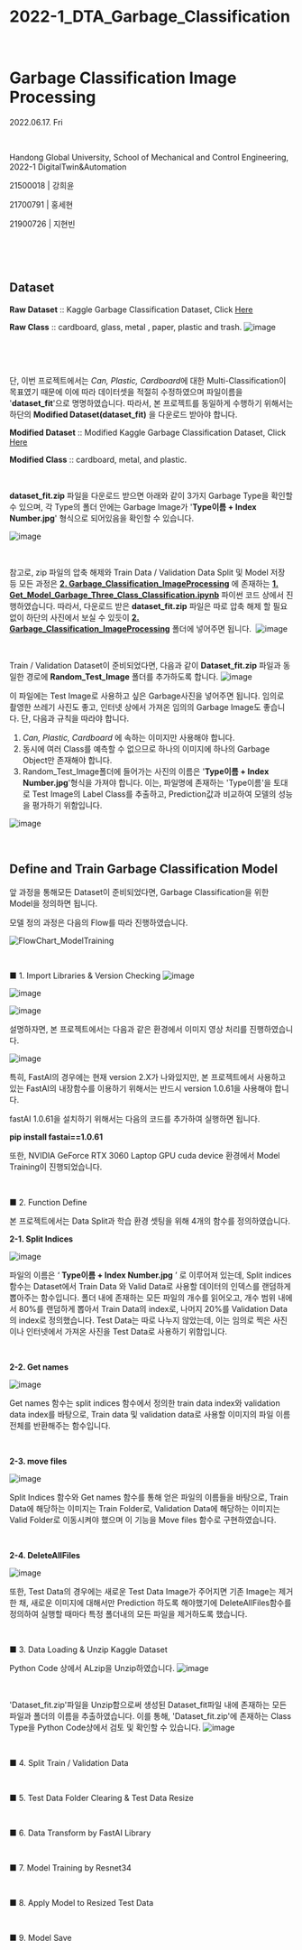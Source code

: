 # 2022-1_DTA_Garbage_Classification

​	

# Garbage Classification Image Processing

2022.06.17. Fri

​	

Handong Global University, School of Mechanical and Control Engineering, 2022-1 DigitalTwin&Automation

21500018 | 강희윤

21700791 | 홍세현

21900726 | 지현빈

​	

​	

## Dataset

**Raw Dataset** :: Kaggle Garbage Classification Dataset, Click [Here](https://github.com/Hongsehyun/2022_1_DigitalTwin_Automation/blob/main/Project%20%232/2.%20Garbage_Classification_ImageProcessing/dataset.zip)

**Raw Class** :: cardboard, glass, metal , paper, plastic and trash.
                ![image](https://user-images.githubusercontent.com/84533279/174222867-df0cf686-f110-457b-9e28-ffaa8bc6f916.png)

​	

​

단, 이번 프로젝트에서는 *Can, Plastic, Cardboard*에 대한 Multi-Classification이 목표였기 때문에 이에 따라 데이터셋을 적절히 수정하였으며 파일이름을 '**dataset_fit**'으로 명명하였습니다. 따라서, 본 프로젝트를 동일하게 수행하기 위해서는 하단의 **Modified Dataset(dataset_fit)** 을 다운로드 받아야 합니다.

**Modified Dataset** :: Modified Kaggle Garbage Classification Dataset, Click [Here](https://github.com/Hongsehyun/2022_1_DigitalTwin_Automation/blob/main/Project%20%232/2.%20Garbage_Classification_ImageProcessing/dataset_fit.zip)

**Modified Class** :: cardboard, metal, and plastic.

​	

**dataset_fit.zip** 파일을 다운로드 받으면 아래와 같이 3가지 Garbage Type을 확인할 수 있으며, 각 Type의 폴더 안에는 Garbage Image가 '**Type이름 + Index Number.jpg**' 형식으로 되어있음을 확인할 수 있습니다.

![image](https://user-images.githubusercontent.com/84533279/174445002-bd3fcca2-3443-4ff6-9ac3-07c81fabb69d.png)

​	

참고로, zip 파일의 압축 해제와 Train Data / Validation Data Split 및 Model 저장 등 모든 과정은 **[2. Garbage_Classification_ImageProcessing](https://github.com/Hongsehyun/2022_1_DigitalTwin_Automation/tree/main/Project%20%232/2.%20Garbage_Classification_ImageProcessing)** 에 존재하는 **[1. Get_Model_Garbage_Three_Class_Classification.ipynb](https://github.com/Hongsehyun/2022_1_DigitalTwin_Automation/blob/main/Project%20%232/2.%20Garbage_Classification_ImageProcessing/1.%20Get_Model_Garbage_Three_Class_Classification.ipynb)** 파이썬 코드 상에서 진행하였습니다. 따라서, 다운로드 받은 **dataset_fit.zip** 파일은 따로 압축 해제 할 필요 없이 하단의 사진에서 보실 수 있듯이 **[2. Garbage_Classification_ImageProcessing](https://github.com/Hongsehyun/2022_1_DigitalTwin_Automation/tree/main/Project%20%232/2.%20Garbage_Classification_ImageProcessing)** 폴더에 넣어주면 됩니다.
​	![image](https://user-images.githubusercontent.com/84533279/174444881-82b5c411-499d-4f72-a285-7de761613f6a.png)

​	

Train / Validation Dataset이 준비되었다면, 다음과 같이 **Dataset_fit.zip** 파일과 동일한 경로에 **Random_Test_Image** 폴더를 추가하도록 합니다.
![image](https://user-images.githubusercontent.com/84533279/174445040-f91b34e9-4cb9-4671-acd8-1a2769af7107.png)

이 파일에는 Test Image로 사용하고 싶은 Garbage사진을 넣어주면 됩니다.
임의로 촬영한 쓰레기 사진도 좋고, 인터넷 상에서 가져온 임의의 Garbage Image도 좋습니다. 단, 다음과 규칙을 따라야 합니다.
  1. *Can, Plastic, Cardboard* 에 속하는 이미지만 사용해야 합니다.
  2. 동시에 여러 Class를 예측할 수 없으므로 하나의 이미지에 하나의 Garbage Object만 존재해야 합니다.
  3. Random_Test_Image폴더에 들어가는 사진의 이름은 '**Type이름 + Index Number.jpg**'형식을 가져야 합니다. 이는, 파일명에 존재하는 'Type이름'을 토대로 Test Image의 Label Class를 추출하고, Prediction값과 비교하여 모델의 성능을 평가하기 위함입니다.

![image](https://user-images.githubusercontent.com/84533279/174256978-91b5f57a-f6d2-4207-8775-85655b8c7e4f.png)

​


## Define and Train Garbage Classification Model

앞 과정을 통해모든 Dataset이 준비되었다면, Garbage Classification을 위한 Model을 정의하면 됩니다.

모델 정의 과정은 다음의 Flow를 따라 진행하였습니다.

![FlowChart_ModelTraining](https://user-images.githubusercontent.com/84533279/174445834-759a9a81-b9c6-4ed7-866d-e2a0fb506cfd.jpg)

​

■ 1. Import Libraries & Version Checking
![image](https://user-images.githubusercontent.com/84533279/174446378-0286dacb-1e96-4b26-99cd-a174b37bae41.png)

![image](https://user-images.githubusercontent.com/84533279/174446401-b69b29d8-2c3b-4966-b87e-fe6c5d1e3455.png)

![image](https://user-images.githubusercontent.com/84533279/174450734-46d986a7-fd6b-4665-95cd-e14d06319ca2.png)

설명하자면, 본 프로젝트에서는 다음과 같은 환경에서 이미지 영상 처리를 진행하였습니다.

![image](https://user-images.githubusercontent.com/84533279/174446228-ba8bbe0a-d8a6-417f-b944-399a7acb2606.png)

특히, FastAI의 경우에는 현재 version 2.X가 나와있지만, 본 프로젝트에서 사용하고 있는 FastAI의 내장함수를 이용하기 위해서는 반드시 version 1.0.61을 사용해야 합니다.

fastAI 1.0.61을 설치하기 위해서는 다음의 코드를 추가하여 실행하면 됩니다.

**pip install fastai==1.0.61**

또한, NVIDIA GeForce RTX 3060 Laptop GPU cuda device 환경에서 Model Training이 진행되었습니다.

​

■ 2. Function Define 

본 프로젝트에서는 Data Split과 학습 환경 셋팅을 위해 4개의 함수를 정의하였습니다.

**2-1. Split Indices**

![image](https://user-images.githubusercontent.com/84533279/174446498-423a5133-b826-4731-bfb6-2bbe81cc5a52.png)

파일의 이름은 ‘ **Type이름 + Index Number.jpg** ’ 로 이루어져 있는데, Split indices함수는 Dataset에서 Train Data 와 Valid Data로 사용할 데이터의 인덱스를 랜덤하게 뽑아주는 함수입니다. 폴더 내에 존재하는 모든 파일의 개수를 읽어오고, 개수 범위 내에서 80%를 랜덤하게 뽑아서 Train Data의 index로, 나머지 20%를 Validation Data의 index로 정의했습니다. Test Data는 따로 나누지 않았는데, 이는 임의로 찍은 사진이나 인터넷에서 가져온 사진을 Test Data로 사용하기 위함입니다.

​

**2-2. Get names**

![image](https://user-images.githubusercontent.com/84533279/174447109-baa945dc-4d6e-4357-9b53-c4e18cfbdc5c.png)

Get names 함수는 split indices 함수에서 정의한 train data index와 validation data index를 바탕으로, Train data 및 validation data로 사용할 이미지의 파일 이름 전체를 반환해주는 함수입니다.

​

**2-3. move files**

![image](https://user-images.githubusercontent.com/84533279/174447120-a88dc996-cd95-4135-87af-57f2e228c7be.png)

Split Indices 함수와 Get names 함수를 통해 얻은 파일의 이름들을 바탕으로, Train Data에 해당하는 이미지는 Train Folder로, Validation Data에 해당하는 이미지는 Valid Folder로 이동시켜야 했으며 이 기능을 Move files 함수로 구현하였습니다.

​

**2-4. DeleteAllFiles**

![image](https://user-images.githubusercontent.com/84533279/174447128-e872c206-6770-4b97-8fb7-0bb6736e5263.png)

또한, Test Data의 경우에는 새로운 Test Data Image가 주어지면 기존 Image는 제거한 채, 새로운 이미지에 대해서만 Prediction 하도록 해야했기에 DeleteAllFiles함수를 정의하여 실행할 때마다 특정 폴더내의 모든 파일을 제거하도록 했습니다.

​

■ 3. Data Loading & Unzip Kaggle Dataset

Python Code 상에서 ALzip을 Unzip하였습니다.
![image](https://user-images.githubusercontent.com/84533279/174447194-5121130c-b2b2-4d82-9cff-0fe0aba3e720.png)

​

'Dataset_fit.zip'파일을 Unzip함으로써 생성된 Dataset_fit파일 내에 존재하는 모든 파일과 폴더의 이름을 추출하였습니다.
이를 통해, 'Dataset_fit.zip'에 존재하는 Class Type을 Python Code상에서 검토 및 확인할 수 있습니다.
![image](https://user-images.githubusercontent.com/84533279/174447208-61bf6746-f71f-43d4-8146-612e04cbc9fe.png)

​

■ 4. Split Train / Validation Data

​

■ 5. Test Data Folder Clearing & Test Data Resize

​

■ 6. Data Transform by FastAI Library

​

■ 7. Model Training by Resnet34

​

■ 8. Apply Model to Resized Test Data

​

■ 9. Model Save

​



  

